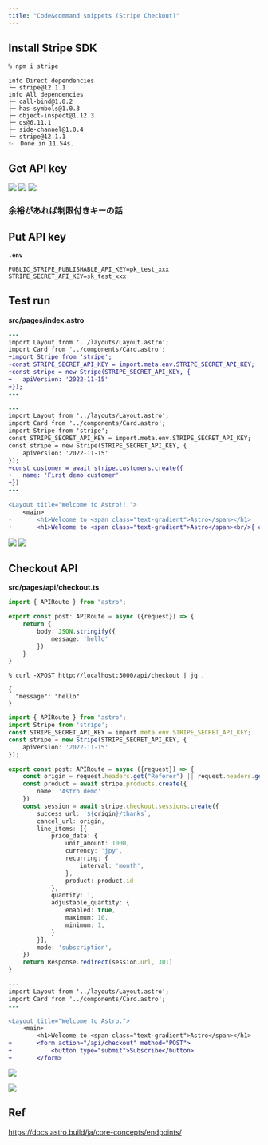 ```yaml
---
title: "Code&command snippets (Stripe Checkout)"
---
```



## Install Stripe SDK

```bash
% npm i stripe
```

```
info Direct dependencies
└─ stripe@12.1.1
info All dependencies
├─ call-bind@1.0.2
├─ has-symbols@1.0.3
├─ object-inspect@1.12.3
├─ qs@6.11.1
├─ side-channel@1.0.4
└─ stripe@12.1.1
✨  Done in 11.54s.
```

## Get API key

![](https://storage.googleapis.com/zenn-user-upload/d8630ed76b1f-20230418.png)
![](https://storage.googleapis.com/zenn-user-upload/95947d9a17eb-20230418.png)
![](https://storage.googleapis.com/zenn-user-upload/63c13d18c088-20230418.png)


### 余裕があれば制限付きキーの話


## Put API key

**`.env`**

```
PUBLIC_STRIPE_PUBLISHABLE_API_KEY=pk_test_xxx
STRIPE_SECRET_API_KEY=sk_test_xxx
```

## Test run

**src/pages/index.astro**

```diff
---
import Layout from '../layouts/Layout.astro';
import Card from '../components/Card.astro';
+import Stripe from 'stripe';
+const STRIPE_SECRET_API_KEY = import.meta.env.STRIPE_SECRET_API_KEY;
+const stripe = new Stripe(STRIPE_SECRET_API_KEY, {
+	apiVersion: '2022-11-15'
+});
---
```

```diff
---
import Layout from '../layouts/Layout.astro';
import Card from '../components/Card.astro';
import Stripe from 'stripe';
const STRIPE_SECRET_API_KEY = import.meta.env.STRIPE_SECRET_API_KEY;
const stripe = new Stripe(STRIPE_SECRET_API_KEY, {
	apiVersion: '2022-11-15'
});
+const customer = await stripe.customers.create({
+	name: 'First demo customer'
+})
---

<Layout title="Welcome to Astro!!.">
	<main>
-		<h1>Welcome to <span class="text-gradient">Astro</span></h1>
+		<h1>Welcome to <span class="text-gradient">Astro</span><br/>{ customer.name }</h1>
```

![](https://storage.googleapis.com/zenn-user-upload/0c621e497cab-20230418.png)
![](https://storage.googleapis.com/zenn-user-upload/61be3540af57-20230418.png)

## Checkout API

**src/pages/api/checkout.ts**
```ts
import { APIRoute } from "astro";

export const post: APIRoute = async ({request}) => {
    return {
        body: JSON.stringify({
            message: 'hello'
        })
    }
}
```

```
% curl -XPOST http://localhost:3000/api/checkout | jq .

{
  "message": "hello"
}
```

```ts
import { APIRoute } from "astro";
import Stripe from 'stripe';
const STRIPE_SECRET_API_KEY = import.meta.env.STRIPE_SECRET_API_KEY;
const stripe = new Stripe(STRIPE_SECRET_API_KEY, {
	apiVersion: '2022-11-15'
});

export const post: APIRoute = async ({request}) => {
    const origin = request.headers.get("Referer") || request.headers.get("Origin")
    const product = await stripe.products.create({
        name: 'Astro demo'
    })
    const session = await stripe.checkout.sessions.create({
        success_url: `${origin}/thanks`,
        cancel_url: origin,
        line_items: [{
            price_data: {
                unit_amount: 1000,
                currency: 'jpy',
                recurring: {
                    interval: 'month',
                },
                product: product.id
            },
            quantity: 1,
            adjustable_quantity: {
                enabled: true,
                maximum: 10,
                minimum: 1,
            }
        }],
        mode: 'subscription',
    })
    return Response.redirect(session.url, 301)
}
```

```diff
---
import Layout from '../layouts/Layout.astro';
import Card from '../components/Card.astro';
---

<Layout title="Welcome to Astro.">
	<main>
		<h1>Welcome to <span class="text-gradient">Astro</span></h1>
+		<form action="/api/checkout" method="POST">
+			<button type="submit">Subscribe</button>
+		</form>
```

![](https://storage.googleapis.com/zenn-user-upload/03bfc8bd3bf1-20230418.png)

![](https://storage.googleapis.com/zenn-user-upload/1934d10a9372-20230418.png)


## Ref

https://docs.astro.build/ja/core-concepts/endpoints/